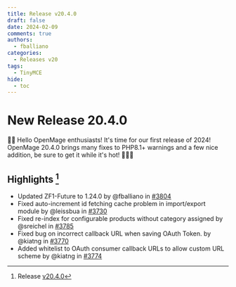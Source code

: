 ```yaml
---
title: Release v20.4.0
draft: false
date: 2024-02-09
comments: true
authors:
  - fballiano
categories:
  - Releases v20
tags:
  - TinyMCE
hide:
  - toc
---
```


# New Release 20.4.0

🚀✨ Hello OpenMage enthusiasts! It's time for our first release of 2024!
OpenMage 20.4.0 brings many fixes to PHP8.1+ warnings and a few nice addition, be sure to get it while it's hot! 🧙‍♂️🔥

<!-- more -->

## Highlights [^1]

- Updated ZF1-Future to 1.24.0 by @fballiano in [#3804](https://github.com/OpenMage/magento-lts/pull/3804)
- Fixed auto-increment id fetching cache problem in import/export module by @leissbua in [#3730](https://github.com/OpenMage/magento-lts/pull/3730)
- Fixed re-index for configurable products without category assigned by @sreichel in [#3785](https://github.com/OpenMage/magento-lts/pull/3785)
- Fixed bug on incorrect callback URL when saving OAuth Token. by @kiatng in [#3770](https://github.com/OpenMage/magento-lts/pull/3770)
- Added whitelist to OAuth consumer callback URLs to allow custom URL scheme by @kiatng in [#3774](https://github.com/OpenMage/magento-lts/pull/3774)

[^1]: Release [v20.4.0](https://github.com/OpenMage/magento-lts/releases/tag/v20.4.0)

